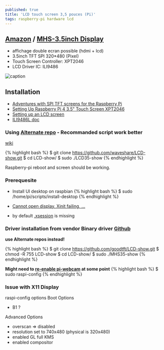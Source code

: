 ```yaml
---
published: true
title: 'LCD touch screen 3,5 pouces (Pi)'
tags: raspberry-pi hardware lcd
---
```

## [Amazon](https://www.amazon.fr/gp/product/B07NTH1JWH/ref=ppx_yo_dt_b_asin_title_o05_s00?ie=UTF8&psc=1) / [MHS-3.5inch Display](http://www.lcdwiki.com/MHS-3.5inch_RPi_Display)
- affichage double ecran possible (hdmi + lcd)
- 3.5inch TFT SPI 320*480 (Pixel) 
- Touch Screen Controller: XPT2046 
- LCD Driver IC: ILI9486

![caption](https://images-eu.ssl-images-amazon.com/images/I/41VFDo7L2NL._SL500_AC_SS350_.jpg)

## Installation 
	
- [Adventures with SPI TFT screens for the Raspberry Pi](https://www.willprice.dev/2017/09/16/adventures-with-tft-screens-for-raspberry-pi.html)
- [Setting Up Raspberry Pi 4 3.5" Touch Screen XPT2046](https://medium.com/@tengfone/setting-up-raspberry-pi-4-3-5-touch-screen-xpt2046-349e484a7813)
- [Setting up an LCD screen](https://avikdas.com/2018/12/31/setting-up-lcd-screen-on-raspberry-pi.html)
- [ILI9486L doc](https://www.displayfuture.com/Display/datasheet/controller/ILI9486L.pdf)

### Using [Alternate repo](https://github.com/waveshare/LCD-show) - **Recommanded** script work better
[wiki](https://www.waveshare.com/wiki/3.5inch_RPi_LCD_(A))

{% highlight bash %}
$ git clone https://github.com/waveshare/LCD-show.git
$ cd LCD-show/
$ sudo ./LCD35-show
{% endhighlight %}

Raspberry-pi reboot and screen should be working.

### Prerequesite
- Install UI desktop on raspbian
{% highlight bash %}
$ sudo /home/pi/scripts/install-desktop
{% endhighlight %}

- [Cannot open display, Xinit failing, ...](https://github.com/UnchartedBull/OctoDash/wiki/Troubleshooting#cannot-open-display-xinit-failing-)
- by default  [.xsession](https://unix.stackexchange.com/questions/281858/difference-between-xinitrc-xsession-and-xsessionrc/281923#281923) is missing

### Driver installation from vendor Binary driver [Github](https://github.com/goodtft/LCD-show)
**use Alternate repos instead!**

{% highlight bash %}
$ git clone https://github.com/goodtft/LCD-show.git
$ chmod -R 755 LCD-show
$ cd LCD-show/
$ sudo ./MHS35-show
{% endhighlight %}

**Might need to [re-enable pi-webcam](https://thepihut.com/blogs/raspberry-pi-tutorials/16021420-how-to-install-use-the-raspberry-pi-camera) at some point** 
{% highlight bash %}
$ sudo raspi-config
{% endhighlight %}

### Issue with X11 Display
raspi-config options
Boot Options
- B1 ?

Advanced Options
- overscan => disabled	
- resolution set to 740x480 (physical is 320x480)
- enabled GL full KMS
- enabled compositor
